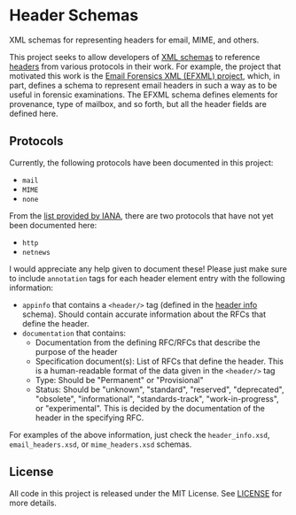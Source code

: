 # Header Schemas

XML schemas for representing headers for email, MIME, and others.

This project seeks to allow developers of [XML schemas](https://www.w3.org/XML/Schema) to reference
[headers](https://www.iana.org/assignments/message-headers/message-headers.xhtml) from various protocols in their work.
For example, the project that motivated this work is the [Email Forensics XML (EFXML)
project](https://bitbucket.org/jpaglier/efxml), which, in part, defines a schema to represent email headers in such a
way as to be useful in forensic examinations. The EFXML schema defines elements for provenance, type of mailbox, and so
forth, but all the header fields are defined here.


## Protocols

Currently, the following protocols have been documented in this project:

- `mail`
- `MIME`
- `none`

From the [list provided by IANA](https://www.iana.org/assignments/message-headers/message-headers.xhtml), there are two
protocols that have not yet been documented here:

- `http`
- `netnews`

I would appreciate any help given to document these! Please just make sure to include `annotation` tags for each header
element entry with the following information:

- `appinfo` that contains a `<header/>` tag (defined in the [header
  info](https://github.com/mmabey/header_schemas/blob/master/header_info.xsd) schema). Should contain accurate
  information about the RFCs that define the header.
- `documentation` that contains:
  - Documentation from the defining RFC/RFCs that describe the purpose of the header
  - Specification document(s): List of RFCs that define the header. This is a human-readable format of the data given in
    the `<header/>` tag
  - Type: Should be "Permanent" or "Provisional"
  - Status: Should be "unknown", "standard", "reserved", "deprecated", "obsolete", "informational", "standards-track",
    "work-in-progress", or "experimental". This is decided by the documentation of the header in the specifying RFC.

For examples of the above information, just check the `header_info.xsd`, `email_headers.xsd`, or `mime_headers.xsd`
schemas.


## License

All code in this project is released under the MIT License. See
[LICENSE](https://github.com/mmabey/header_schemas/blob/master/LICENSE) for more details.
